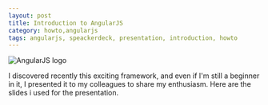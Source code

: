 ```yaml
---
layout: post
title: Introduction to AngularJS
category: howto,angularjs
tags: angularjs, speackerdeck, presentation, introduction, howto
---
```


![AngularJS logo](introduction-to-angularjs/AngularJS.jpg)

I discovered recently this exciting framework, and even if I'm still a beginner in it, I presented it to my colleagues to share my enthusiasm.
Here are the slides i used for the presentation.

<script class="speakerdeck-embed" data-id="7a7a33c0bb5301309b3a023921bdbc68" data-ratio="1.33333333333333" src="//speakerdeck.com/assets/embed.js"></script>

